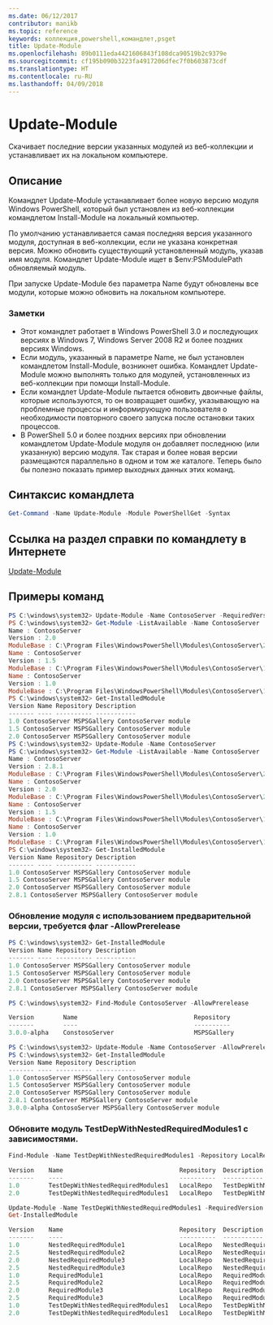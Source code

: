 ```yaml
---
ms.date: 06/12/2017
contributor: manikb
ms.topic: reference
keywords: коллекция,powershell,командлет,psget
title: Update-Module
ms.openlocfilehash: 89b0111eda4421606843f108dca90519b2c9379e
ms.sourcegitcommit: cf195b090b3223fa4917206dfec7f0b603873cdf
ms.translationtype: HT
ms.contentlocale: ru-RU
ms.lasthandoff: 04/09/2018
---
```

# <a name="update-module"></a>Update-Module

Скачивает последние версии указанных модулей из веб-коллекции и устанавливает их на локальном компьютере.

## <a name="description"></a>Описание

Командлет Update-Module устанавливает более новую версию модуля Windows PowerShell, который был установлен из веб-коллекции командлетом Install-Module на локальный компьютер.

По умолчанию устанавливается самая последняя версия указанного модуля, доступная в веб-коллекции, если не указана конкретная версия. Можно обновить существующий установленный модуль, указав имя модуля. Командлет Update-Module ищет в $env:PSModulePath обновляемый модуль.

При запуске Update-Module без параметра Name будут обновлены все модули, которые можно обновить на локальном компьютере.

### <a name="notes"></a>Заметки

- Этот командлет работает в Windows PowerShell 3.0 и последующих версиях в Windows 7, Windows Server 2008 R2 и более поздних версиях Windows.
- Если модуль, указанный в параметре Name, не был установлен командлетом Install-Module, возникнет ошибка. Командлет Update-Module можно выполнять только для модулей, установленных из веб-коллекции при помощи Install-Module.
- Если командлет Update-Module пытается обновить двоичные файлы, которые используются, то он возвращает ошибку, указывающую на проблемные процессы и информирующую пользователя о необходимости повторного своего запуска после остановки таких процессов.
- В PowerShell 5.0 и более поздних версиях при обновлении командлетом Update-Module модуля он добавляет последнюю (или указанную) версию модуля. Так старая и более новая версии размещаются параллельно в одном и том же каталоге. Теперь было бы полезно показать пример выходных данных этих команд.


## <a name="cmdlet-syntax"></a>Синтаксис командлета
```powershell
Get-Command -Name Update-Module -Module PowerShellGet -Syntax
```

## <a name="cmdlet-online-help-reference"></a>Ссылка на раздел справки по командлету в Интернете

[Update-Module](http://go.microsoft.com/fwlink/?LinkID=398576)


## <a name="example-commands"></a>Примеры команд

```powershell
PS C:\windows\system32> Update-Module -Name ContosoServer -RequiredVersion 1.5
PS C:\windows\system32> Get-Module -ListAvailable -Name ContosoServer | Format-List Name,Version,ModuleBase
Name : ContosoServer
Version : 2.0
ModuleBase : C:\Program Files\WindowsPowerShell\Modules\ContosoServer\2.0
Name : ContosoServer
Version : 1.5
ModuleBase : C:\Program Files\WindowsPowerShell\Modules\ContosoServer\1.5
Name : ContosoServer
Version : 1.0
ModuleBase : C:\Program Files\WindowsPowerShell\Modules\ContosoServer\1.0
PS C:\windows\system32> Get-InstalledModule
Version Name Repository Description
------- ---- ---------- -----------
1.0 ContosoServer MSPSGallery ContosoServer module
1.5 ContosoServer MSPSGallery ContosoServer module
2.0 ContosoServer MSPSGallery ContosoServer module
PS C:\windows\system32> Update-Module -Name ContosoServer
PS C:\windows\system32> Get-Module -ListAvailable -Name ContosoServer | Format-List Name,Version,ModuleBase
Name : ContosoServer
Version : 2.8.1
ModuleBase : C:\Program Files\WindowsPowerShell\Modules\ContosoServer\2.8.1
Name : ContosoServer
Version : 2.0
ModuleBase : C:\Program Files\WindowsPowerShell\Modules\ContosoServer\2.0
Name : ContosoServer
Version : 1.5
ModuleBase : C:\Program Files\WindowsPowerShell\Modules\ContosoServer\1.5
Name : ContosoServer
Version : 1.0
ModuleBase : C:\Program Files\WindowsPowerShell\Modules\ContosoServer\1.0
PS C:\windows\system32> Get-InstalledModule
Version Name Repository Description
------- ---- ---------- -----------
1.0 ContosoServer MSPSGallery ContosoServer module
1.5 ContosoServer MSPSGallery ContosoServer module
2.0 ContosoServer MSPSGallery ContosoServer module
2.8.1 ContosoServer MSPSGallery ContosoServer module
```

### <a name="update-the-module-with-a-prerelease-version-requires--allowprerelease-flag"></a>Обновление модуля с использованием предварительной версии, требуется флаг -AllowPrerelease
```powershell
PS C:\windows\system32> Get-InstalledModule
Version Name Repository Description
------- ---- ---------- -----------
1.0 ContosoServer MSPSGallery ContosoServer module
1.5 ContosoServer MSPSGallery ContosoServer module
2.0 ContosoServer MSPSGallery ContosoServer module
2.8.1 ContosoServer MSPSGallery ContosoServer module

PS C:\windows\system32> Find-Module ContosoServer -AllowPrerelease

Version        Name                                Repository           Description
-------        ----                                ----------           -----------
3.0.0-alpha    ConstosoServer                      MSPSGallery          The PowerShell Contoso Server deployment tools...

PS C:\windows\system32> Update-Module -Name ContosoServer -AllowPrerelease
PS C:\windows\system32> Get-InstalledModule
Version Name Repository Description
------- ---- ---------- -----------
1.0 ContosoServer MSPSGallery ContosoServer module
1.5 ContosoServer MSPSGallery ContosoServer module
2.0 ContosoServer MSPSGallery ContosoServer module
2.8.1 ContosoServer MSPSGallery ContosoServer module
3.0.0-alpha ContosoServer MSPSGallery ContosoServer module

```


### <a name="update-the-testdepwithnestedrequiredmodules1-module-with-dependencies"></a>Обновите модуль TestDepWithNestedRequiredModules1 с зависимостями.
```powershell
Find-Module -Name TestDepWithNestedRequiredModules1 -Repository LocalRepo -AllVersions

Version    Name                                Repository  Description
-------    ----                                ----------  -----------
1.0        TestDepWithNestedRequiredModules1   LocalRepo   TestDepWithNestedRequiredModules1 module
2.0        TestDepWithNestedRequiredModules1   LocalRepo   TestDepWithNestedRequiredModules1 module

Update-Module -Name TestDepWithNestedRequiredModules1 -RequiredVersion 2.0
Get-InstalledModule

Version    Name                                Repository  Description
-------    ----                                ----------  -----------
1.0        NestedRequiredModule1               LocalRepo   NestedRequiredModule1 module
2.5        NestedRequiredModule2               LocalRepo   NestedRequiredModule2 module
2.0        NestedRequiredModule3               LocalRepo   NestedRequiredModule3 module
2.5        NestedRequiredModule3               LocalRepo   NestedRequiredModule3 module
1.0        RequiredModule1                     LocalRepo   RequiredModule1 module
2.5        RequiredModule2                     LocalRepo   RequiredModule2 module
2.0        RequiredModule3                     LocalRepo   RequiredModule3 module
2.5        RequiredModule3                     LocalRepo   RequiredModule3 module
1.0        TestDepWithNestedRequiredModules1   LocalRepo   TestDepWithNestedRequiredModules1 module
2.0        TestDepWithNestedRequiredModules1   LocalRepo   TestDepWithNestedRequiredModules1 module



```